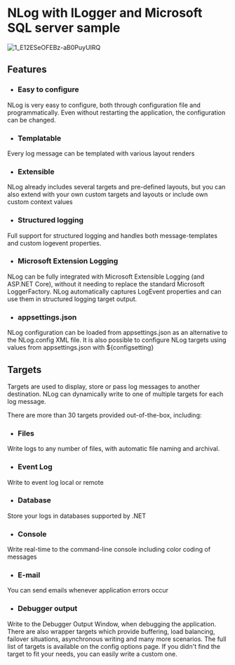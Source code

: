 # NLog with ILogger and Microsoft SQL server sample

 
![1_E12ESeOFEBz-aB0PuyUIRQ](https://github.com/PasinduUmayanga/LoggerWithNLogSample/assets/21302583/3b1b865c-7451-478c-9abc-5393238c0e8a)

## Features
* ### Easy to configure
NLog is very easy to configure, both through configuration file and programmatically. Even without restarting the application, the configuration can be changed.
* ### Templatable
Every log message can be templated with various layout renders
* ### Extensible
NLog already includes several targets and pre-defined layouts, but you can also extend with your own custom targets and layouts or include own custom context values
* ### Structured logging
Full support for structured logging and handles both message-templates and custom logevent properties.
* ### Microsoft Extension Logging
NLog can be fully integrated with Microsoft Extensible Logging (and ASP.NET Core), without it needing to replace the standard Microsoft LoggerFactory. NLog automatically captures LogEvent properties and can use them in structured logging target output.
* ### appsettings.json
NLog configuration can be loaded from appsettings.json as an alternative to the NLog.config XML file. It is also possible to configure NLog targets using values from appsettings.json with ${configsetting}

## Targets
Targets are used to display, store or pass log messages to another destination. NLog can dynamically write to one of multiple targets for each log message.

There are more than 30 targets provided out-of-the-box, including:

* ### Files
Write logs to any number of files, with automatic file naming and archival.
* ### Event Log
Write to event log local or remote
* ### Database
Store your logs in databases supported by .NET
* ### Console
Write real-time to the command-line console including color coding of messages
* ### E-mail
You can send emails whenever application errors occur
* ### Debugger output
Write to the Debugger Output Window, when debugging the application.
There are also wrapper targets which provide buffering, load balancing, failover situations, asynchronous writing and many more scenarios. The full list of targets is available on the config options page. If you didn't find the target to fit your needs, you can easily write a custom one.

